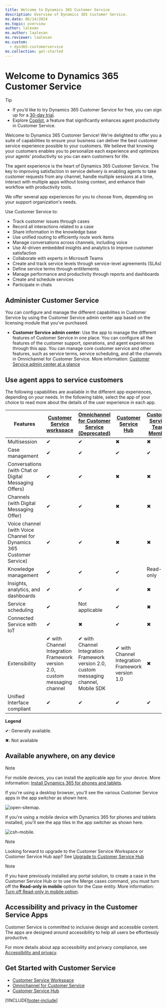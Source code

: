 ```yaml
---
title: Welcome to Dynamics 365 Customer Service
description: Overview of Dynamics 365 Customer Service.
ms.date: 06/14/2024
ms.topic: overview
author: lalexms
ms.author: laalexan
ms.reviewer: laalexan
ms.custom: 
  - dyn365-customerservice
ms.collection: get-started
---
```


# Welcome to Dynamics 365 Customer Service

> [!TIP]
> - If you’d like to try Dynamics 365 Customer Service for free, you can sign up for a [30-day trial](https://dynamics.microsoft.com/customer-service/customer-service/free-trial/).
> - Explore [Copilot](../use/use-copilot-features.md), a feature that significantly enhances agent productivity in Customer Service.

Welcome to Dynamics 365 Customer Service! We're delighted to offer you a suite of capabilities to ensure your business can deliver the best customer service experience possible to your customers. We believe that knowing your customers enables you to personalize each experience and optimizes your agents' productivity so you can earn customers for life.

The agent experience is the heart of Dynamics 365 Customer Service. The key to improving satisfaction in service delivery is enabling agents to take customer requests from any channel, handle multiple sessions at a time, interact with multiple apps without losing context, and enhance their workflow with productivity tools.  

We offer several app experiences for you to choose from, depending on your support organization's needs.

Use Customer Service to:

- Track customer issues through cases
- Record all interactions related to a case
- Share information in the knowledge base
- Use unified routing to efficiently route work items
- Manage conversations across channels, including voice
- Use AI-driven embedded insights and analytics to improve customer satisfaction
- Collaborate with experts in Microsoft Teams
- Create and track service levels through service-level agreements (SLAs)
- Define service terms through entitlements
- Manage performance and productivity through reports and dashboards
- Create and schedule services
- Participate in chats

## Administer Customer Service

You can configure and manage the different capabilities in Customer Service by using the Customer Service admin center app based on the licensing module that you've purchased.

- **Customer Service admin center**: Use the app to manage the different features of Customer Service in one place. You can configure all the features of the customer support, operations, and agent experiences through this app. You can manage core customer service and other features, such as service terms, service scheduling, and all the channels in Omnichannel for Customer Service. More information: [Customer Service admin center at a glance](cs-admin-center.md)

## Use agent apps to service customers

The following capabilities are available in the different app experiences, depending on your needs. In the following table, select the app of your choice to read more about the details of the user experience in each app.

|  Features | [Customer Service workspace](csw-overview.md) | [Omnichannel for Customer Service (Deprecated)](introduction-omnichannel.md) | [Customer Service Hub](../use/user-guide-customer-service-hub.md) | [Customer Service Team Member](customer-service-team-member.md) |
|---------------------------------------------------------------------|------------|------------|------------|------------|
| Multisession          | ✔ | ✔ | ✖ | ✖ |
| Case management  | ✔ |  ✔  |  ✔  |  ✔  | 
| Conversations (with Chat or Digital Messaging Offers)  | ✔ | ✔ |✖  | ✖ |
| Channels (with Digital Messaging Offer)  | ✔ | ✔ |✖  | ✖ |
|Voice channel (with Voice Channel for Dynamics 365 Customer Service)| ✔ | ✔ |✖  | ✖ |
| Knowledge management  |  ✔  |  ✔  |✔| Read-only | 
| Insights, analytics, and dashboards | ✔ | ✔| ✔ | ✖ | 
| Service scheduling  | ✔ | Not applicable | ✔ | ✖ | 
| Connected Service with IoT  |✔  | ✖ | ✔  | ✖ |
| Extensibility  | ✔ with Channel Integration Framework version 2.0, custom messaging channel | ✔ with Channel Integration Framework version 2.0, custom messaging channel, Mobile SDK | ✔ with Channel Integration Framework version 1.0 | ✖ | 
| Unified Interface compliant  | ✔ | ✔ | ✔ | ✔ |

**Legend**

✔: Generally available.

✖: Not available

## Available anywhere, on any device

> [!NOTE]
> For mobile devices, you can install the applicable app for your device. More information: [Install Dynamics 365 for phones and tablets](../../mobile-app/install-dynamics-365-for-phones-and-tablets.md).

If you're using a desktop browser, you'll see the various Customer Service apps in the app switcher as shown here.

![open-sitemap.](../media/open-csh-sitemap-overview.png "Customer Service Hub sitemap")

If you're using a mobile device with Dynamics 365 for phones and tablets installed, you'll see the app tiles in the app switcher as shown here.

![csh-mobile.](../media/ChooseAnApp_1.png "Customer Service Hub on mobile")

> [!NOTE]
> Looking forward to upgrade to the Customer Service Workspace or Customer Service Hub app? See [Upgrade to Customer Service Hub](../administer/upgrade-ish-csh.md)

> [!NOTE]
> If you have previously installed any portal solution, to create a case in the Customer Service Hub or to use the Merge cases command, you must turn off the **Read-only in mobile** option for the Case entity. More information: [Turn off Read-only in mobile option](../../customerengagement/on-premises/customize/edit-entities.md#enable-or-disable-entity-options).

## Accessibility and privacy in the Customer Service Apps

Customer Service is committed to inclusive design and accessible content. The apps are designed around accessibility to help all users be effortlessly productive.

For more details about app accessibility and privacy compliance, see [Accessibility and privacy](../use/user-guide-customer-service-hub.md#accessibility-and-privacy).

## Get Started with Customer Service

- [Customer Service Workspace](customer-service-workspace-system-requirements.md)
- [Omnichannel for Customer Service](introduction-omnichannel.md)
- [Customer Service Hub](../use/user-guide-customer-service-hub.md)

[!INCLUDE[footer-include](../../includes/footer-banner.md)]

